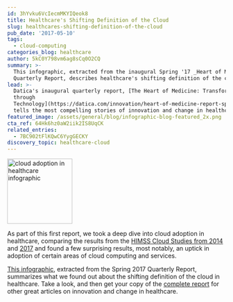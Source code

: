 ```yaml
---
id: 3hYvku6VcIecmMKYIQeok8
title: Healthcare's Shifting Definition of the Cloud
slug: healthcares-shifting-definition-of-the-cloud
pub_date: '2017-05-10'
tags:
  - cloud-computing
categories_blog: healthcare
author: 5kC0Y798vm6ag8sCq0O2CQ
summary: >-
  This infographic, extracted from the inaugural Spring '17 _Heart of Medicine_
  Quarterly Report, describes healthcare's shifting definition of the cloud.
lead: >-
  Datica's inaugural quarterly report, [The Heart of Medicine: Transformation
  through
  Technology](https://datica.com/innovation/heart-of-medicine-report-spring-2017/),
  tells the most compelling stories of innovation and change in healthcare. 
featured_image: /assets/general/blog/infographic-blog-featured_2x.png
cta_ref: 64Hk6hz0aW2iik2IS8UqCK
related_entries:
  - 7BC902tFlKQwC6YygGECKY
discovery_topic: healthcare-cloud
---
```

<a href="https://cdn2.hubspot.net/hubfs/1695915/Datica%20IaaS%20Infographic%202017.pdf" title="cloud adoption in healthcare infographic" rel="external">
<img src="/assets/general/blog/report-infographic-preview-sq.jpg?w=300" alt="cloud adoption in healthcare infographic" class="float-right" width="150" >
</a>

As part of this first report, we took a deep dive into cloud adoption in healthcare, comparing the results from the [HIMSS Cloud Studies from 2014](http://www.himss.org/library/healthcare-privacy-security/cloud-security/security-survey) and [2017](http://www.himssanalytics.org/research/essentials-brief-2017-cloud-study) and found a few surprising results, most notably, an uptick in adoption of certain areas of cloud computing and services.

[This infographic](https://cdn2.hubspot.net/hubfs/1695915/Datica%20IaaS%20Infographic%202017.pdf), extracted from the Spring 2017 Quarterly Report, summarizes what we found out about the shifting definition of the cloud in healthcare. Take a look, and then get your copy of the [complete report](https://datica.com/innovation/heart-of-medicine-report-spring-2017/) for other great articles on innovation and change in healthcare.



  